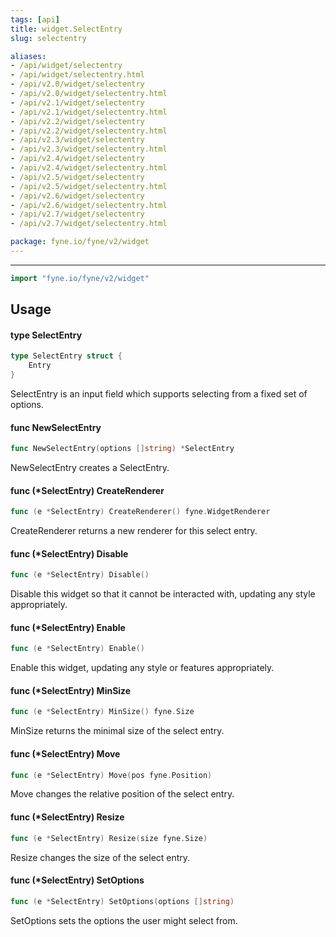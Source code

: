 ```yaml
---
tags: [api]
title: widget.SelectEntry
slug: selectentry

aliases:
- /api/widget/selectentry
- /api/widget/selectentry.html
- /api/v2.0/widget/selectentry
- /api/v2.0/widget/selectentry.html
- /api/v2.1/widget/selectentry
- /api/v2.1/widget/selectentry.html
- /api/v2.2/widget/selectentry
- /api/v2.2/widget/selectentry.html
- /api/v2.3/widget/selectentry
- /api/v2.3/widget/selectentry.html
- /api/v2.4/widget/selectentry
- /api/v2.4/widget/selectentry.html
- /api/v2.5/widget/selectentry
- /api/v2.5/widget/selectentry.html
- /api/v2.6/widget/selectentry
- /api/v2.6/widget/selectentry.html
- /api/v2.7/widget/selectentry
- /api/v2.7/widget/selectentry.html

package: fyne.io/fyne/v2/widget
---
```



---
```go
import "fyne.io/fyne/v2/widget"
```

## Usage

#### type SelectEntry

```go
type SelectEntry struct {
	Entry
}
```

SelectEntry is an input field which supports selecting from a fixed set of options.

#### func  NewSelectEntry

```go
func NewSelectEntry(options []string) *SelectEntry
```
NewSelectEntry creates a SelectEntry.

#### func (*SelectEntry) CreateRenderer

```go
func (e *SelectEntry) CreateRenderer() fyne.WidgetRenderer
```
CreateRenderer returns a new renderer for this select entry.

#### func (*SelectEntry) Disable

```go
func (e *SelectEntry) Disable()
```
Disable this widget so that it cannot be interacted with, updating any style appropriately.

#### func (*SelectEntry) Enable

```go
func (e *SelectEntry) Enable()
```
Enable this widget, updating any style or features appropriately.

#### func (*SelectEntry) MinSize

```go
func (e *SelectEntry) MinSize() fyne.Size
```
MinSize returns the minimal size of the select entry.

#### func (*SelectEntry) Move

```go
func (e *SelectEntry) Move(pos fyne.Position)
```
Move changes the relative position of the select entry.

#### func (*SelectEntry) Resize

```go
func (e *SelectEntry) Resize(size fyne.Size)
```
Resize changes the size of the select entry.

#### func (*SelectEntry) SetOptions

```go
func (e *SelectEntry) SetOptions(options []string)
```
SetOptions sets the options the user might select from.
